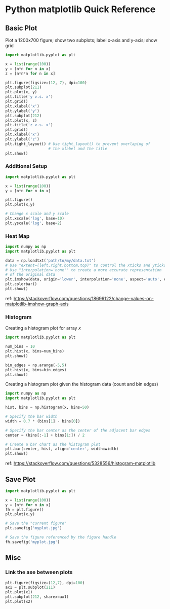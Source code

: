 # Python matplotlib Quick Reference

## Basic Plot

Plot a 1200x700 figure; show two subplots; label x-axis and y-axis; show grid

```python
import matplotlib.pyplot as plt

x = list(range(100))
y = [n*n for n in x]
z = [n*n*n for n in x]

plt.figure(figsize=(12, 7), dpi=100)
plt.subplot(211)
plt.plot(x, y)
plt.title('y v.s. x')
plt.grid()
plt.xlabel('x')
plt.ylabel('y')
plt.subplot(212)
plt.plot(x, z)
plt.title('z v.s. x')
plt.grid()
plt.xlabel('x')
plt.ylabel('z')
plt.tight_layout() # Use tight_layout() to prevent overlaping of 
                   # the xlabel and the title
plt.show()
```

### Additional Setup

```python
import matplotlib.pyplot as plt

x = list(range(100))
y = [n*n for n in x]

plt.figure()
plt.plot(x,y)

# Change x scale and y scale
plt.xscale('log', base=10)
plt.yscale('log', base=2)

```
### Heat Map


```python
import numpy as np
import matplotlib.pyplot as plt

data = np.loadtxt('path/to/my/data.txt')
# Use "extent=(left,right,bottom,top)" to control the xticks and yticks
# Use "interpolation='none'" to create a more accurate representation 
# of the original data
plt.imshow(data, origin='lower', interpolation='none', aspect='auto', extent=(left,right,bottom,top))
plt.colorbar()
plt.show()
```

ref: https://stackoverflow.com/questions/18696122/change-values-on-matplotlib-imshow-graph-axis

### Histogram

Creating a histogram plot for array $x$

```python
import matplotlib.pyplot as plt

num_bins = 10
plt.hist(x, bins=num_bins)
plt.show()

bin_edges = np.arange(-5,5)
plt.hist(x, bins=bin_edges)
plt.show()
```

Creating a histogram plot given the histogram data (count and bin edges)


```python
import numpy as np
import matplotlib.pyplot as plt

hist, bins = np.histogram(x, bins=50)

# Specify the bar width
width = 0.7 * (bins[1] - bins[0])                   

# Specify the bar center as the center of the adjacent bar edges
center = (bins[:-1] + bins[1:]) / 2                 

# Create a bar chart as the histogram plot
plt.bar(center, hist, align='center', width=width)  
plt.show()
```

ref: https://stackoverflow.com/questions/5328556/histogram-matplotlib

## Save Plot

```python
import matplotlib.pyplot as plt

x = list(range(100))
y = [n*n for n in x]
fh = plt.figure()
plt.plot(x,y)

# Save the "current figure"
plt.savefig('myplot.jpg')

# Save the figure referenced by the figure handle
fh.savefig('myplot.jpg')
```

## Misc

### Link the axe between plots

```python
plt.figure(figsize=(12,7), dpi=100)
ax1 = plt.subplot(211)
plt.plot(x1)
plt.subplot(212, sharex=ax1)
plt.plot(x2)
``` 